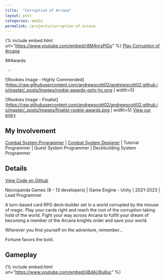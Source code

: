 ```yaml
---
title:  "Corruption of Arcana"
layout: post
categories: media
permalink: /projects/corruption-of-arcana
---
```


{% include embed.html url="https://www.youtube.com/embed/r8M4nrsPlGo" %}
[Play Corruption of Arcana](https://moonsoon-games.itch.io/corruption-of-arcana-reshuffled)

##Awards

<img src="https://raw.githubusercontent.com/andrewscott02/andrewscott02.github.io/master/_posts/Images/rookie-awards-goty-hc.png" width="5">

<img src="https://raw.githubusercontent.com/andrewscott02/andrewscott02.github.io/master/_posts/Images/finalist-rookie-awards.png" width="10">

![Rookies Image - Highly Commended](https://raw.githubusercontent.com/andrewscott02/andrewscott02.github.io/master/_posts/Images/rookie-awards-goty-hc.png | width=5)

![Rookies Image - Finalist](https://raw.githubusercontent.com/andrewscott02/andrewscott02.github.io/master/_posts/Images/finalist-rookie-awards.png | width=5)
[View our entry](https://www.therookies.co/entries/24461)

## My Involvement

[Combat System Programmer](https://andrewscott02.github.io/projects/corruption-of-arcana/combatprogramming) | [Combat System Designer](https://andrewscott02.github.io/projects/corruption-of-arcana/combatdesign) | Tutorial Programmer | Quest System Programmer | Deckbuilding System Programmer

## Details

[View Code on Github](https://github.com/MoonsoonGames/Corruption-of-Arcana)

Necropanda Games (8 - 13 developers) | Game Engine - Unity | 2021-2023 | Lead Programmer

<p>
  A turn-based card RPG deck-builder set in a world corrupted by the misuse of magic. Play your cards right and reach the root of the corruption taking hold of the world. Fight your way across Arcana to fulfill your dream of becoming a member of the Arcana knights order and save your world.
</p>

<p>
  Wherever you find yourself on the adventure, remember...
</p>

<p>
  Fortune favors the bold.
</p>

## Gameplay

{% include embed.html url="https://www.youtube.com/embed/jiBdAU9u8sc" %}
